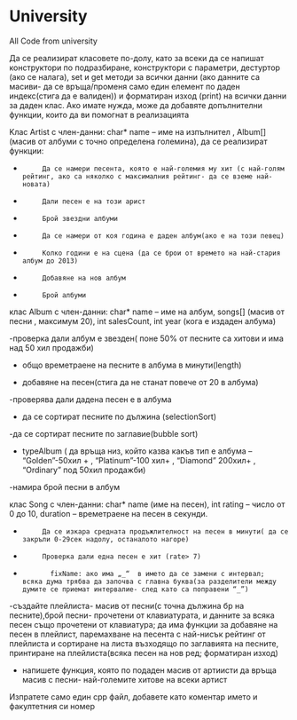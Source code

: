 University
==========

All Code from university

Да се реализират класовете по-долу, като за всеки да се напишат конструктори по подразбиране, конструктори с параметри, дестуртор (ако се налага), set и get методи за всички данни (ако данните са масиви- да се връща/променя само един елемент по даден индекс(стига да е валиден)) и форматиран изход (print) на всички данни за даден клас. Ако имате нужда, може да добавяте допълнителни функции, които да ви помогнат в реализацията

Kлас Artist с член-данни:  char* name – име на изпълнител , Album[] (масив от албуми с точно определена големина), да се реализират функции:

-          Да се намери песента, която е най-големия му хит (с най-голям рейтинг, ако са няколко с максималния рейтинг- да се вземе най-новата)

-          Дали песен е на този арист

-          Брой звездни албуми

-          Да се намери от коя година е даден албум(ако е на този певец)

-          Колко години е на сцена (да се брои от времето на най-стария албум до 2013)

-          Добавяне на нов албум

-          Брой албуми

 

клас Album с член-данни: char* name – име на албум, songs[] (масив от песни , максимум 20), int salesCount, int year  (кога е издаден албума)

-проверка дали албум е звезден( поне 50% от песните са хитови и има над 50 хил продажби)

- общо времетраене на песните в албума  в минути(length)

- добавяне на песен(стига да не станат повече от 20 в албума)

-проверява дали дадена песен е в албума

- да се сортират песните по дължина (selectionSort)

-да се сортират песните по заглавие(bubble sort)

- typeAlbum ( да връща низ, който казва какъв тип е албума – “Golden”-50хил + , “Platinum”-100 хил+ , “Diamond” 200хил+ , “Ordinary” под 50хил продажби)

-намира брой песни в албум

 

клас Song с член-данни: char* name (име на песен), int rating – число от 0 до 10, duration – времетраене на песен в секунди.

-          Да се изкара средната продъжлителност на песен в минути( да се закръли 0-29сек надолу, останалото нагоре)

-          Проверка дали една песен е хит (rate> 7)

-            fixName: ако има „_“  в името да се замени с интервал;  всяка дума трябва да започва с главна буква(за разделители между думите се приемат интервалие- след като са поправени “_”)


-създайте плейлиста- масив от песни(с точна дължина бр на песните),брой песни- прочетени от клавиатурата, и данните за всяка песен също прочетени от клавиатура; да има  функции за добавяне на песен в плейлист, паремахване на песента с най-нисък рейтинг от плейлиста и сортиране на листа възходящо по заглавията на песните, принтиране на плейлиста(всяка песен на нов ред; форматиран изход)

- напишете функция, която по подаден масив от артиисти да връща масив с песни- най-големите хитове на всеки артист

Изпратете само един cpp файл, добавете като коментар името и факултетния си номер

 
